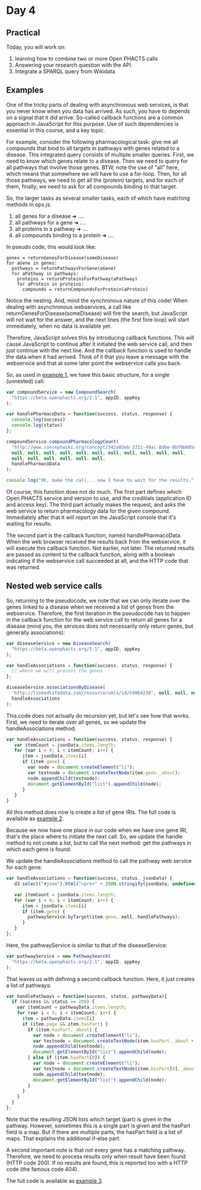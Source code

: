 
Day 4
=====

Practical
---------

Today, you will work on:
1. learning how to combine two or more Open PHACTS calls
1. Answering your research question with the API
1. Integrate a SPARQL query from Wikidata

Examples
--------

One of the tricky parts of dealing with asynchronous web services, is that you never know when you data has arrived.
As such, you have to depends on a signal that it did arrive. So-called callback functions are a common approach
in JavaScript for this purpose. Use of such dependencies is essential in this course, and a key topic.

For example, consider the following pharmacological task: give me all compounds that bind to all targets in pathways
with genes related to a disease. This integrated query consists of multiple smaller queries. First, we need to know
which genes relate to a disease. Then we need to query for all pathways that involve those genes. BTW, note the use
of "all" here, which means that somewhere we will have to use a for-loop. Then, for all those pathways, we need to
get all the (protein) targets, and for each of them, finally, we need to ask for all compounds binding to that target.

So, the larger tasks as several smaller tasks, each of which have matching methods in ops.js:
1. all genes for a disease ➜ ....
2. all pathways for a gene ➜ ....
3. all proteins in a pathway ➜ ....
4. all compounds binding to a protein ➜ ....

In pseudo code, this would look like:

````
genes = returnGenesForDisease(someDisease)
for aGene in genes:
  pathways = returnPathwaysForGene(aGene)
  for aPathway in pathways:
    proteins = returnProteinsForPathway(aPathway)
    for aProtein in proteins:
      compounds = returnCompoundsForProtein(aProtein)
````

Notice the nesting. And, mind the synchronous nature of this code! When dealing with asynchronous webservices,
a call like returnGenesForDisease(someDisease) will fire the search, but JavaScript will not wait for the answer,
and the next lines (the first fore loop) will start immediately, when no data is available yet.

Therefore, JavaScript solves this by introducing callback functions. This will cause JavaScript to continue
after it initiated the web service call, and then just continue with the next line. And the callback function
is used to handle the data when it had arrived. Think of it that you leave a message with the webservice and
that at some later point the webservice calls you back.

So, as used in [example 1](example1.html), we have this basic structure, for a single (unnested) call:

```JavaScript
var compoundService = new CompoundSearch(
  "https://beta.openphacts.org/2.1", appID, appKey
);

var handlePharmacoData = function(success, status, response) {
  console.log(success)
  console.log(status)
};

compoundService.compoundPharmacologyCount(
  "http://www.conceptwiki.org/concept/342a03eb-3311-49ac-8d6e-8bf9b605dab1",
  null, null, null, null, null, null, null, null, null, null, null,
  null, null, null, null, null, null,
  handlePharmacoData
);

console.log("OK, make the call... now I have to wait for the results.")
```

Of course, this function does not do much. The first part defines which Open PHACTS service and version to use,
and the creditials (application ID and access key). The third part actually makes the request, and asks the
web service to return pharmacology data for the given compound. Immediately after that it will report on
the JavaScript console that it's waiting for results.

The second part is the callback function, named handlePharmacoData. When the web browser received the
results back from the webservice, it will execute this callback function. Not earlier, not later. The
returned results are passed as content to the callback function, along with a boolean indicating if
the webservice call succeeded at all, and the HTTP code that was returned.

Nested web service calls
------------------------

So, returning to the pseudocode, we note that we can only iterate over the genes linked to a disease
when we received a list of genes from the webservice. Therefore, the first iteration in the
pseudocode has to happen in the callback function for the web service call to return all genes
for a disease (mind you, the services does not necessarily only return genes, but generally
associations):

```JavaScript
var diseaseService = new DiseaseSearch(
  "https://beta.openphacts.org/2.1", appID, appKey
);

var handleAssociations = function(success, status, response) {
  // where we will process the genes
};

diseaseService.associationsByDisease(
  'http://linkedlifedata.com/resource/umls/id/C0004238', null, null, null, null,
  handleAssociations
);
```

This code does not actually do recursion yet, but let's see how that works. First, we need to iterate
over all genes, so we update the handleAssociations method:

```JavaScript
var handleAssociations = function(success, status, response) {
   var itemCount = jsonData.items.length;
   for (var i = 0; i < itemCount; i++) {
      item = jsonData.items[i]
      if (item.gene) {
        var node = document.createElement("li");
        var textnode = document.createTextNode(item.gene._about);
        node.appendChild(textnode);
        document.getElementById("list").appendChild(node);
      }
   }
}
```

All this method does now is create a list of gene IRIs. The full code is available as [example 2](example2.html).

Because we now have one place in our code when we have one gene IRI, that's the place where to
initiate the next call. So, we update the handle method to not create a list, but to call the
next method: get the pathways in which each gene is found.

We update the handleAssociations method to call the pathway web service for each gene:

```JavaScript
var handleAssociations = function(success, status, jsonData) {
   d3.select("#json").html("<pre>" + JSON.stringify(jsonData, undefined, 2) + "</pre>");

   var itemCount = jsonData.items.length;
   for (var i = 0; i < itemCount; i++) {
      item = jsonData.items[i]
      if (item.gene) {
        pathwayService.byTarget(item.gene, null, handlePathways);
      }
   }
};
```

Here, the pathwayService is similar to that of the diseaseService:

```JavaScript
var pathwayService = new PathwaySearch(
  "https://beta.openphacts.org/2.1", appID, appKey
);
```

That leaves us with defining a second callback function. Here, it just creates a list of pathways:

```JavaScript
var handlePathways = function(success, status, pathwayData){
  if (success && status == 200) {
    var itemCount = pathwayData.items.length;
    for (var i = 0; i < itemCount; i++) {
      item = pathwayData.items[i]
      if (item.page && item.hasPart) {
        if (item.hasPart._about) {
          var node = document.createElement("li");
          var textnode = document.createTextNode(item.hasPart._about + " ➜ " + item.page);
          node.appendChild(textnode);
          document.getElementById("list").appendChild(node);
        } else if (item.hasPart[0]) {
          var node = document.createElement("li");
          var textnode = document.createTextNode(item.hasPart[0]._about + " ➜ " + item.page);
          node.appendChild(textnode);
          document.getElementById("list").appendChild(node);
        }
      }
    }
  }
};
```

Note that the resulting JSON lists which target (part) is given in the pathway. However, sometimes this is
a single part is given and the hasPart field is a map. But if there are multiple parts, the hasPart field
is a list of maps. That explains the additional if-else part.

A second important note is that not every gene has a matching pathway. Therefore, we need to process results
only when result have been found (HTTP code 200). If no results are found, this is reported too with a
HTTP code (the famous code 404).

The full code is available as [example 3](example3.html).
